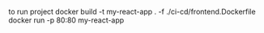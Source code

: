 to run project
docker build -t my-react-app . -f ./ci-cd/frontend.Dockerfile
docker run -p 80:80 my-react-app